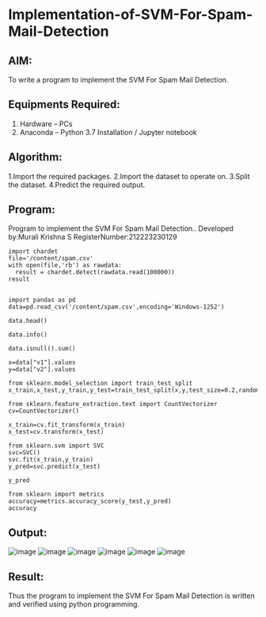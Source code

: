 # Implementation-of-SVM-For-Spam-Mail-Detection

## AIM:
To write a program to implement the SVM For Spam Mail Detection.

## Equipments Required:
1. Hardware – PCs
2. Anaconda – Python 3.7 Installation / Jupyter notebook

## Algorithm:
1.Import the required packages.
2.Import the dataset to operate on.
3.Split the dataset.
4.Predict the required output.
## Program:

Program to implement the SVM For Spam Mail Detection..
Developed by:Murali Krishna S 
RegisterNumber:212223230129
```
import chardet
file='/content/spam.csv'
with open(file,'rb') as rawdata:
  result = chardet.detect(rawdata.read(100000))
result


import pandas as pd
data=pd.read_csv('/content/spam.csv',encoding='Windows-1252')

data.head()

data.info()

data.isnull().sum()

x=data["v1"].values
y=data["v2"].values

from sklearn.model_selection import train_test_split
x_train,x_test,y_train,y_test=train_test_split(x,y,test_size=0.2,random_state=0)

from sklearn.feature_extraction.text import CountVectorizer
cv=CountVectorizer()

x_train=cv.fit_transform(x_train)
x_test=cv.transform(x_test)

from sklearn.svm import SVC
svc=SVC()
svc.fit(x_train,y_train)
y_pred=svc.predict(x_test)

y_pred

from sklearn import metrics
accuracy=metrics.accuracy_score(y_test,y_pred)
accuracy
```

## Output:
![image](https://github.com/Murali-Krishna0/Implementation-of-SVM-For-Spam-Mail-Detection/assets/149054535/040178f5-ebb1-4651-bfe7-b7c289c7dbf4)
![image](https://github.com/Murali-Krishna0/Implementation-of-SVM-For-Spam-Mail-Detection/assets/149054535/aec1da9c-f920-48b1-8888-da48224d0cc5)
![image](https://github.com/Murali-Krishna0/Implementation-of-SVM-For-Spam-Mail-Detection/assets/149054535/0537c46c-d9fc-4b70-9068-97bb1b5f96ce)
![image](https://github.com/Murali-Krishna0/Implementation-of-SVM-For-Spam-Mail-Detection/assets/149054535/8289430f-673e-4c21-bbf2-de3efc5c578e)
![image](https://github.com/Murali-Krishna0/Implementation-of-SVM-For-Spam-Mail-Detection/assets/149054535/77ac77f8-6008-4b3d-8b70-dae665ed2e4b)
![image](https://github.com/Murali-Krishna0/Implementation-of-SVM-For-Spam-Mail-Detection/assets/149054535/2ce3655e-aab2-4233-9ba4-2ab811d4b1d0)




## Result:
Thus the program to implement the SVM For Spam Mail Detection is written and verified using python programming.
